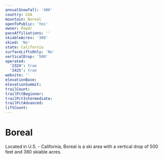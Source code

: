 ```yaml
---
annualSnowfall: '400'
country: USA
mountain: Boreal
openToPublic: 'Yes'
owner: Powdr
passAffiliations: ''
skiableAcres: '380'
skied: 'No'
state: California
surfaceLiftsOnly: 'No'
verticalDrop: '500'
operated:
  '2324': true
  '2425': true
website: ''
elevationBase:
elevationSummit:
trailCount:
trailPctBeginner:
trailPctIntermediate:
trailPctAdvanced:
liftCount:
---
```



# Boreal

Located in U.S. - California, Boreal is a ski area with a vertical drop of 500 feet and 380 skiable acres.
